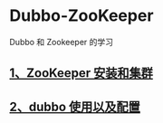 # Dubbo-ZooKeeper
Dubbo 和 Zookeeper 的学习



## [1、ZooKeeper 安装和集群](https://github.com/wgc00/Dubbo-ZooKeeper/blob/master/ZooKeeper/zookeeper.md)

## [2、dubbo 使用以及配置](https://github.com/wgc00/Dubbo-ZooKeeper/blob/master/Dubbo/dubbo.md)

